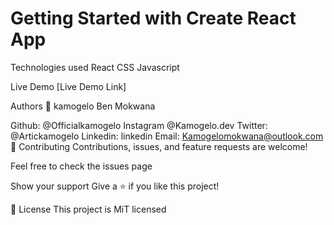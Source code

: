 # Getting Started with Create React App

Technologies used
React
CSS
Javascript

Live Demo
[Live Demo Link] 

Authors
👤 kamogelo Ben Mokwana

Github: @Officialkamogelo
Instagram @Kamogelo.dev
Twitter: @Artickamogelo
Linkedin: linkedin
Email: Kamogelomokwana@outlook.com
🤝 Contributing
Contributions, issues, and feature requests are welcome!

Feel free to check the issues page

Show your support
Give a ⭐ if you like this project!

📝 License
This project is MiT licensed
